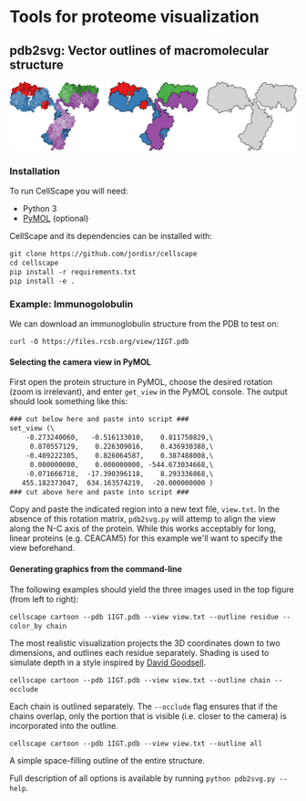 # Tools for proteome visualization
## pdb2svg: Vector outlines of macromolecular structure
<img src="ig_example.png" alt="logo" width=700/>

### Installation
To run CellScape you will need:
* Python 3
* [PyMOL](https://pymol.org/2/) (optional)

CellScape and its dependencies can be installed with:

```
git clone https://github.com/jordisr/cellscape
cd cellscape
pip install -r requirements.txt
pip install -e .
```

### Example: Immunogolobulin
We can download an immunoglobulin structure from the PDB to test on:
```
curl -O https://files.rcsb.org/view/1IGT.pdb
```
#### Selecting the camera view in PyMOL
First open the protein structure in PyMOL, choose the desired rotation (zoom is irrelevant), and enter `get_view` in the PyMOL console. The output should look something like this:
```
### cut below here and paste into script ###
set_view (\
    -0.273240060,   -0.516133010,    0.811750829,\
     0.870557129,    0.226309016,    0.436930388,\
    -0.409222305,    0.826064587,    0.387488008,\
     0.000000000,    0.000000000, -544.673034668,\
    -0.071666718,  -17.390396118,    8.293336868,\
   455.182373047,  634.163574219,  -20.000000000 )
### cut above here and paste into script ###
```
Copy and paste the indicated region into a new text file, `view.txt`. In the absence of this rotation matrix, `pdb2svg.py` will attemp to align the view along the N-C axis of the protein. While this works acceptably for long, linear proteins (e.g. CEACAM5) for this example we'll want to specify the view beforehand.

#### Generating graphics from the command-line
The following examples should yield the three images used in the top figure (from left to right):
```
cellscape cartoon --pdb 1IGT.pdb --view view.txt --outline residue --color_by chain
```
The most realistic visualization projects the 3D coordinates down to two dimensions, and outlines each residue separately. Shading is used to simulate depth in a style inspired by [David Goodsell](https://pdb101.rcsb.org/motm/21).

```
cellscape cartoon --pdb 1IGT.pdb --view view.txt --outline chain --occlude
```
Each chain is outlined separately. The `--occlude` flag ensures that if the chains overlap, only the portion that is visible (i.e. closer to the camera) is incorporated into the outline.

```
cellscape cartoon --pdb 1IGT.pdb --view view.txt --outline all
```
A simple space-filling outline of the entire structure.

Full description of all options is available by running `python pdb2svg.py --help`.
